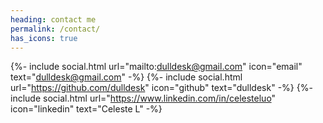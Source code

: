 ```yaml
---
heading: contact me
permalink: /contact/
has_icons: true
---
```


{%- include social.html url="mailto:dulldesk@gmail.com" icon="email" text="dulldesk@gmail.com" -%}
{%- include social.html url="https://github.com/dulldesk" icon="github" text="dulldesk" -%}
{%- include social.html url="https://www.linkedin.com/in/celesteluo" icon="linkedin" text="Celeste L" -%}
